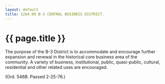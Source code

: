```yaml
---
layout: default 
title: 1264.09 B-3 CENTRAL BUSINESS DISTRICT.
---
```


{{ page.title }}
================

The purpose of the B-3 District is to accommodate and encourage further
expansion and renewal in the historical core business area of the
community. A variety of business, institutional, public, quasi-public,
cultural, residential and other related uses are encouraged.

(Ord. 546B. Passed 2-25-76.)
